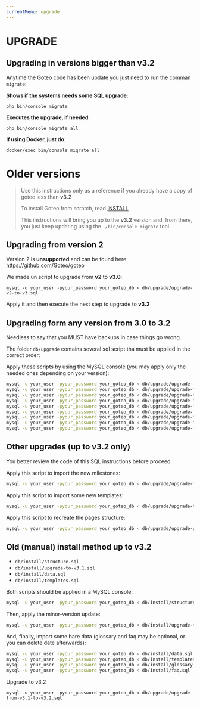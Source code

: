 ```yaml
---
currentMenu: upgrade
---
```

UPGRADE
============

Upgrading in versions bigger than **v3.2**
------------------------------------------

Anytime the Goteo code has been update you just need to run the comman `migrate`:

**Shows if the systems needs some SQL upgrade**:

```
php bin/console migrate
```

**Executes the upgrade, if needed**:

```
php bin/console migrate all
```

**If using Docker, just do:**

```
docker/exec bin/console migrate all
```

Older versions
==============

> Use this instructions only as a reference if you already have a copy of goteo less than **v3.2**
>
> To install Goteo from scratch, read [INSTALL](install.html)
>
> This instructions will bring you up to the **v3.2** version and, from there, you just keep updating using the `./bin/console migrate` tool.


Upgrading from version 2
------------------------

Version 2 is **unsupported** and can be found here:
https://github.com/Goteo/goteo

We made un script to upgrade from **v2** to **v3.0**:

```
mysql -u your_user -pyour_password your_goteo_db < db/upgrade/upgrade-v2-to-v3.sql
```

Apply it and then execute the next step to upgrade to **v3.2**


Upgrading form any version from **3.0** to **3.2**
------------------------------------------

Needless to say that you MUST have backups in case things go wrong.

The folder `db/upgrade` contains several sql script tha must be applied in the correct order:

Apply these scripts by using the MySQL console (you may apply only the needed ones depending on your version):

```bash
mysql -u your_user -pyour_password your_goteo_db < db/upgrade/upgrade-from-v3.0e-to-v3.0.1.sql
mysql -u your_user -pyour_password your_goteo_db < db/upgrade/upgrade-from-v3.0.1-to-v3.0.2.sql
mysql -u your_user -pyour_password your_goteo_db < db/upgrade/upgrade-from-v3.0.2-to-v3.0.3.sql
mysql -u your_user -pyour_password your_goteo_db < db/upgrade/upgrade-from-v3.0.4-to-v3.0.5.sql
mysql -u your_user -pyour_password your_goteo_db < db/upgrade/upgrade-from-v3.0.5-to-v3.0.6.sql
mysql -u your_user -pyour_password your_goteo_db < db/upgrade/upgrade-from-v3.0.6-to-v3.0.7.sql
mysql -u your_user -pyour_password your_goteo_db < db/upgrade/upgrade-from-v3.0.7-to-v3.0.9.sql
mysql -u your_user -pyour_password your_goteo_db < db/upgrade/upgrade-from-v3.0.9-to-v3.1.sql
mysql -u your_user -pyour_password your_goteo_db < db/upgrade/upgrade-from-v3.1-to-v3.2.sql
```



Other upgrades (up to v3.2 only)
--------------------------------

You better review the code of this SQL instructions before proceed

Apply this script to import the new milestones:

```bash
mysql -u your_user -pyour_password your_goteo_db < db/upgrade/upgrade-milestones.sql
```

Apply this script to import some new templates:

```bash
mysql -u your_user -pyour_password your_goteo_db < db/upgrade/upgrade-templates.sql
```

Apply this script to recreate the pages structure:

```bash
mysql -u your_user -pyour_password your_goteo_db < db/upgrade/upgrade-pages.sql
```



Old (manual) install method up to **v3.2**
------------------------------------------


- `db/install/structure.sql`
- `db/install/upgrade-to-v3.1.sql`
- `db/install/data.sql`
- `db/install/templates.sql`


Both scripts should be applied in a MySQL console:

```bash
mysql -u your_user -pyour_password your_goteo_db < db/install/structure.sql
```

Then, apply the minor-version update:

```bash
mysql -u your_user -pyour_password your_goteo_db < db/install/upgrade-to-v3.1.sql
```

And, finally, import some bare data (glossary and faq may be optional, or you can delete date afterwards):

```bash
mysql -u your_user -pyour_password your_goteo_db < db/install/data.sql
mysql -u your_user -pyour_password your_goteo_db < db/install/templates.sql
mysql -u your_user -pyour_password your_goteo_db < db/install/glossary.sql
mysql -u your_user -pyour_password your_goteo_db < db/install/faq.sql
```

Upgrade to v3.2

```
mysql -u your_user -pyour_password your_goteo_db < db/upgrade/upgrade-from-v3.1-to-v3.2.sql
```

